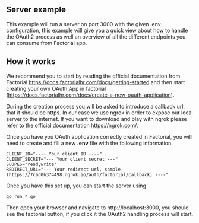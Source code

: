 ## Server example

This example will run a server on port 3000 with the given .env configuration, this example will give you a quick view about how to handle the OAuth2 process as well an overview of all the different endpoints you can consume from Factorial app.

## How it works

We recommend you to start by reading the official documentation from Factorial https://docs.factorialhr.com/docs/getting-started and then start creating your own OAuth App in factorial (https://docs.factorialhr.com/docs/create-a-new-oauth-application).

During the creation process you will be asked to introduce a callback url, that it should be https. In our case we use ngrok in order to expose our local server to the internet. If you want to download and play with ngrok please refer to the official documentation https://ngrok.com/.

Once you have you OAuth application correctly created in Factorial, you will need to create and fill a new **.env** file with the following information.

```
CLIENT_ID="---- Your client ID ----"
CLIENT_SECRET="--- Your client secret ---"
SCOPES="read,write"
REDIRECT_URL="--- Your redirect url, sample (https://7cad0b374498.ngrok.io/auth/factorial/callback) ----"
```

Once you have this set up, you can start the server using

```
go run *.go
```

Then open your browser and navigate to http://localhost:3000, you should see the factorial button, if you click it the OAuth2 handling process will start.
